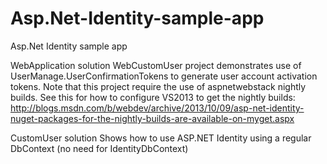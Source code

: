 Asp.Net-Identity-sample-app
===============================

Asp.Net Identity sample app

WebApplication solution
WebCustomUser project demonstrates use of UserManage.UserConfirmationTokens to generate user account activation tokens.
Note that this project require the use of aspnetwebstack nightly builds.
See this for how to configure VS2013 to get the nightly builds:
http://blogs.msdn.com/b/webdev/archive/2013/10/09/asp-net-identity-nuget-packages-for-the-nightly-builds-are-available-on-myget.aspx

CustomUser solution
Shows how to use ASP.NET Identity using a regular DbContext (no need for IdentityDbContext)
